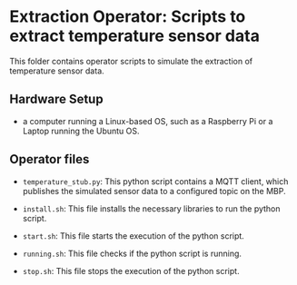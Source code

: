 # Extraction Operator: Scripts to extract temperature sensor data

This folder contains operator scripts to simulate the extraction of temperature sensor data. 

## Hardware Setup 

 - a computer running a Linux-based OS, such as a Raspberry Pi or a Laptop running the Ubuntu OS.

## Operator files 

 - `temperature_stub.py`: This python script contains a MQTT client, which publishes the simulated sensor data to a configured topic on the MBP.
 
 - `install.sh`: This file installs the necessary libraries to run the python script.
 
 - `start.sh`: This file starts the execution of the python script.
 
 - `running.sh`: This file checks if the python script is running.
  
 - `stop.sh`: This file stops the execution of the python script.